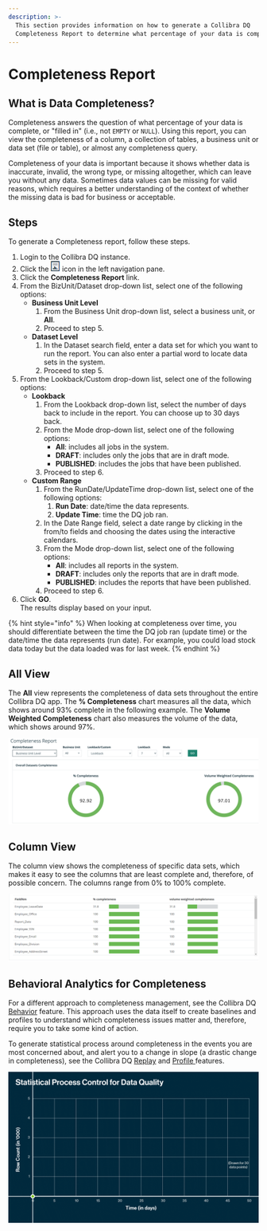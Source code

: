 ```yaml
---
description: >-
  This section provides information on how to generate a Collibra DQ
  Completeness Report to determine what percentage of your data is complete.
---
```


# Completeness Report

## What is Data Completeness?

Completeness answers the question of what percentage of your data is complete, or "filled in" (i.e., not `EMPTY` or `NULL`). Using this report, you can view the completeness of a column, a collection of tables, a business unit or data set (file or table), or almost any completeness query.

Completeness of your data is important because it shows whether data is inaccurate, invalid, the wrong type, or missing altogether, which can leave you without any data. Sometimes data values can be missing for valid reasons, which requires a better understanding of the context of whether the missing data is bad for business or acceptable.&#x20;

## Steps

To generate a Completeness report, follow these steps.

1. Login to the Collibra DQ instance.
2. Click the <img src="../../.gitbook/assets/image (1) (1).png" alt="" data-size="line"> icon in the left navigation pane.
3. Click the **Completeness Report** link.
4. From the BizUnit/Dataset drop-down list, select one of the following options:
   * **Business Unit Level**
     1. From the Business Unit drop-down list, select a business unit, or **All**.
     2. Proceed to step 5.
   * **Dataset Level**
     1. In the Dataset search field, enter a data set for which you want to run the report. You can also enter a partial word to locate data sets in the system.
     2. Proceed to step 5.
5. From the Lookback/Custom drop-down list, select one of the following options:
   * **Lookback**
     1. From the Lookback drop-down list, select the number of days back to include in the report. You can choose up to 30 days back.
     2. From the Mode drop-down list, select one of the following options:
        * **All**: includes all jobs in the system.
        * **DRAFT**: includes only the jobs that are in draft mode.
        * **PUBLISHED**: includes the jobs that have been published.
     3. Proceed to step 6.
   * **Custom Range**
     1. From the RunDate/UpdateTime drop-down list, select one of the following options:
        1. **Run Date**: date/time the data represents.
        2. **Update Time**: time the DQ job ran.
     2. In the Date Range field, select a date range by clicking in the from/to fields and choosing the dates using the interactive calendars.&#x20;
     3. From the Mode drop-down list, select one of the following options:
        * **All**: includes all reports in the system.
        * **DRAFT**: includes only the reports that are in draft mode.
        * **PUBLISHED**: includes the reports that have been published.
     4. Proceed to step 6.
6. Click **GO**.\
   The results display based on your input.

{% hint style="info" %}
When looking at completeness over time, you should differentiate between the time the DQ job ran (update time) or the date/time the data represents (run date). For example, you could load stock data today but the data loaded was for last week.
{% endhint %}

## All View

The **All** view represents the completeness of data sets throughout the entire Collibra DQ app. The **% Completeness** chart measures all the data, which shows around 93% complete in the following example. The **Volume Weighted Completeness** chart also measures the volume of the data, which shows around 97%.

![](<../../.gitbook/assets/Screen Shot 2021-08-12 at 5.26.43 PM.png>)

## Column View&#x20;

The column view shows the completeness of specific data sets, which makes it easy to see the columns that are least complete and, therefore, of possible concern. The columns range from 0% to 100% complete.

![](../../.gitbook/assets/dq-column-completeness.png)

## Behavioral Analytics for Completeness

For a different approach to completeness management, see the Collibra DQ [Behavior](../../dq-visuals/behaviors.md) feature. This approach uses the data itself to create baselines and profiles to understand which completeness issues matter and, therefore, require you to take some kind of action.

To generate statistical process around completeness in the events you are most concerned about, and alert you to a change in slope (a drastic change in completeness), see the Collibra DQ [Replay](../../apis-1/owlcheck-spark/owlcheck/owlcheck-backrun.md) and [Profile ](../../dq-visuals/profile.md)features.

![](<../../.gitbook/assets/Statistical Process Control for Data Quality (Animation) Aug 2021.gif>)
